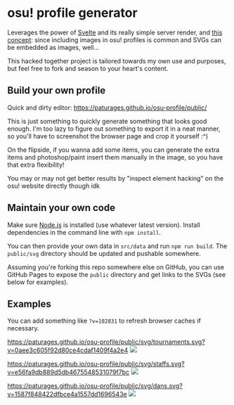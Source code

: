 # osu! profile generator

Leverages the power of [Svelte](https://svelte.dev/) and its really simple server render,
and [this concept](https://github.com/sindresorhus/css-in-readme-like-wat): since including
images in osu! profiles is common and SVGs can be embedded as images, well...

This hacked together project is tailored towards my own use and purposes, but feel free to fork
and season to your heart's content.

## Build your own profile

Quick and dirty editor: https://paturages.github.io/osu-profile/public/

This is just something to quickly generate something that looks good enough. I'm too lazy to
figure out something to export it in a neat manner, so you'll have to screenshot the browser page
and crop it yourself :^)

On the flipside, if you wanna add some items, you can generate the extra items and photoshop/paint
insert them manually in the image, so you have that extra flexibility!

You may or may not get better results by "inspect element hacking" on the osu! website directly
though idk

## Maintain your own code

Make sure [Node.js](https://nodejs.org/en/) is installed (use whatever latest version).
Install dependencies in the command line with `npm install`.

You can then provide your own data in `src/data` and run `npm run build`.
The `public/svg` directory should be updated and pushable somewhere.

Assuming you're forking this repo somewhere else on GitHub, you can use GitHub Pages to expose
the `public` directory and get links to the SVGs (see below for examples).

## Examples

You can add something like `?v=102831` to refresh browser caches if necessary.

https://paturages.github.io/osu-profile/public/svg/tournaments.svg?v=0aee3c605f92d80ce4cdaf1409f4a2e4
![](https://paturages.github.io/osu-profile/public/svg/tournaments.svg?v=0aee3c605f92d80ce4cdaf1409f4a2e4)

https://paturages.github.io/osu-profile/public/svg/staffs.svg?v=e56fa9db889d5db4675548531079f7bc
![](https://paturages.github.io/osu-profile/public/svg/staffs.svg?v=e56fa9db889d5db4675548531079f7bc)

https://paturages.github.io/osu-profile/public/svg/dans.svg?v=1587f848422dfbce4a1557dd1696543e
![](https://paturages.github.io/osu-profile/public/svg/dans.svg?v=1587f848422dfbce4a1557dd1696543e)
